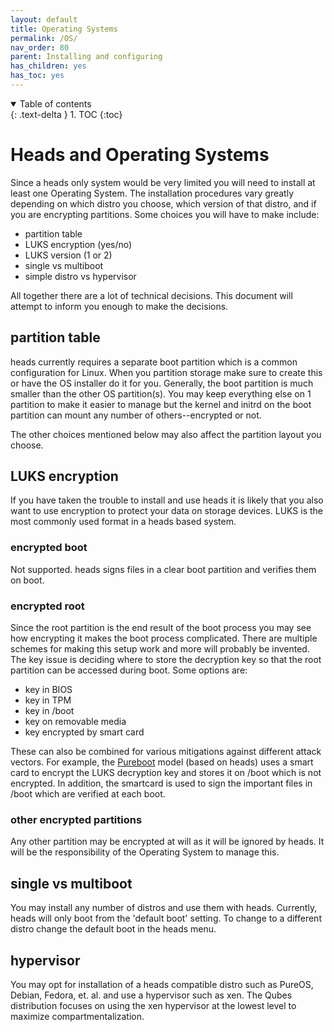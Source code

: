 ```yaml
---
layout: default
title: Operating Systems
permalink: /OS/
nav_order: 80
parent: Installing and configuring
has_children: yes
has_toc: yes
---
```


<!-- markdownlint-disable MD033 -->
<details open markdown="block">
  <summary>
    Table of contents
  </summary>
  {: .text-delta }
1. TOC
{:toc}
</details>
<!-- markdownlint-enable MD033 -->

Heads and Operating Systems
====

Since a heads only system would be very limited you will need to install at least one Operating System.  The installation procedures vary greatly depending on which distro you choose, which version of that distro, and if you are encrypting partitions.  Some choices you will have to make include:

* partition table
* LUKS encryption (yes/no)
* LUKS version (1 or 2)
* single vs multiboot
* simple distro vs hypervisor

All together there are a lot of technical decisions.  This document will attempt to inform you enough to make the decisions.


partition table
----

heads currently requires a separate boot partition which is a common configuration for Linux.  When you partition storage make sure to create this or have the OS installer do it for you.  Generally, the boot partition is much smaller than the other OS partition(s).  You may keep everything else on 1 partition to make it easier to manage but the kernel and initrd on the boot partition can mount any number of others--encrypted or not.

The other choices mentioned below may also affect the partition layout you choose.


LUKS encryption
----

If you have taken the trouble to install and use heads it is likely that you also want to use encryption to protect your data on storage devices.  LUKS is the most commonly used format in a heads based system.  

### encrypted boot

Not supported.  heads signs files in a clear boot partition and verifies them on boot.

### encrypted root

Since the root partition is the end result of the boot process you may see how encrypting it makes the boot process complicated.  There are multiple schemes for making this setup work and more will probably be invented.  The key issue is deciding where to store the decryption key so that the root partition can be accessed during boot.  Some options are:

* key in BIOS
* key in TPM
* key in /boot
* key on removable media
* key encrypted by smart card

These can also be combined for various mitigations against different attack vectors.  For example, the [Pureboot](https://docs.puri.sm/PureBoot.html) model (based on heads) uses a smart card to encrypt the LUKS decryption key and stores it on /boot which is not encrypted.  In addition, the smartcard is used to sign the important files in /boot which are verified at each boot.  


### other encrypted partitions

Any other partition may be encrypted at will as it will be ignored by heads.  It will be the responsibility of the Operating System to manage this.


single vs multiboot
----

You may install any number of distros and use them with heads.  Currently, heads will only boot from the 'default boot' setting.  To change to a different distro change the default boot in the heads menu.


hypervisor
----

You may opt for installation of a heads compatible distro such as PureOS, Debian, Fedora, et. al.  and use a hypervisor such as xen.  The Qubes distribution focuses on using the xen hypervisor at the lowest level to maximize compartmentalization.  
